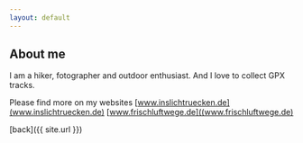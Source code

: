 ```yaml
---
layout: default
---
```


## About me

I am a hiker, fotographer and outdoor enthusiast. 
And I love to collect GPX tracks.

Please find more on my websites
[www.inslichtruecken.de](www.inslichtruecken.de)
[www.frischluftwege.de]((www.frischluftwege.de)

[back]({{ site.url }})
